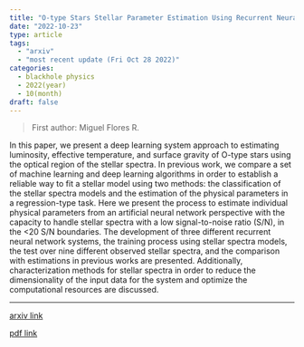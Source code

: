 ```yaml
---
title: "O-type Stars Stellar Parameter Estimation Using Recurrent Neural Networks"
date: "2022-10-23"
type: article
tags:
  - "arxiv"
  - "most recent update (Fri Oct 28 2022)"
categories:
  - blackhole physics
  - 2022(year)
  - 10(month)
draft: false
---
```


> First author: Miguel Flores R.

 In this paper, we present a deep learning system approach to estimating
luminosity, effective temperature, and surface gravity of O-type stars using
the optical region of the stellar spectra. In previous work, we compare a set
of machine learning and deep learning algorithms in order to establish a
reliable way to fit a stellar model using two methods: the classification of
the stellar spectra models and the estimation of the physical parameters in a
regression-type task. Here we present the process to estimate individual
physical parameters from an artificial neural network perspective with the
capacity to handle stellar spectra with a low signal-to-noise ratio (S/N), in
the $<$20 S/N boundaries. The development of three different recurrent neural
network systems, the training process using stellar spectra models, the test
over nine different observed stellar spectra, and the comparison with
estimations in previous works are presented. Additionally, characterization
methods for stellar spectra in order to reduce the dimensionality of the input
data for the system and optimize the computational resources are discussed.

---
[arxiv link](http://arxiv.org/abs/2210.12791v1)

[pdf link](http://arxiv.org/pdf/2210.12791v1)